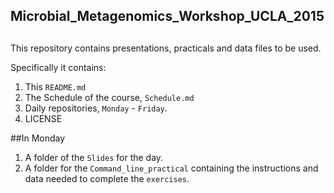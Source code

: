 ## Microbial\_Metagenomics\_Workshop\_UCLA\_2015

##


This repository contains presentations, practicals and data files to be used. 

Specifically it contains:

1. This `README.md`
2. The Schedule of the course, `Schedule.md`
3. Daily repositories, `Monday` - `Friday`. 
4. LICENSE

##In Monday
1. A folder of the `Slides` for the day.
2. A folder for the `Command_line_practical` containing the instructions and data needed to complete the `exercises`.